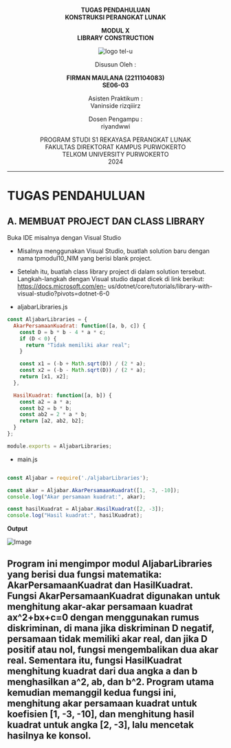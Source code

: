 <div align="center">

**TUGAS PENDAHULUAN**  
**KONSTRUKSI PERANGKAT LUNAK**

**MODUL X**  
**LIBRARY CONSTRUCTION**

![logo tel-u](https://github.com/user-attachments/assets/3a44181d-9c92-47f6-8cf0-87755117fd99)

Disusun Oleh :

**FIRMAN MAULANA (2211104083)**  
**SE06-03**

Asisten Praktikum :  
Vaninside
rizqiiirz

Dosen Pengampu :  
riyandwwi

PROGRAM STUDI S1 REKAYASA PERANGKAT LUNAK  
FAKULTAS DIREKTORAT KAMPUS PURWOKERTO  
TELKOM UNIVERSITY PURWOKERTO  
2024

</div>

---

# TUGAS PENDAHULUAN

## A. MEMBUAT PROJECT DAN CLASS LIBRARY

Buka IDE misalnya dengan Visual Studio
- Misalnya menggunakan Visual Studio, buatlah solution baru dengan nama tpmodul10_NIM yang
berisi blank project.
- Setelah itu, buatlah class library project di dalam solution tersebut. Langkah-langkah dengan Visual 
studio dapat dicek di link berikut: https://docs.microsoft.com/en-
us/dotnet/core/tutorials/library-with-visual-studio?pivots=dotnet-6-0

- aljabarLibraries.js

```js
const AljabarLibraries = {
  AkarPersamaanKuadrat: function([a, b, c]) {
    const D = b * b - 4 * a * c;
    if (D < 0) {
      return "Tidak memiliki akar real";
    }

    const x1 = (-b + Math.sqrt(D)) / (2 * a);
    const x2 = (-b - Math.sqrt(D)) / (2 * a);
    return [x1, x2];
  },

  HasilKuadrat: function([a, b]) {
    const a2 = a * a;
    const b2 = b * b;
    const ab2 = 2 * a * b;
    return [a2, ab2, b2]; 
  }
};

module.exports = AljabarLibraries;

```

- main.js

```js

const Aljabar = require('./aljabarLibraries');

const akar = Aljabar.AkarPersamaanKuadrat([1, -3, -10]);  
console.log("Akar persamaan kuadrat:", akar);            

const hasilKuadrat = Aljabar.HasilKuadrat([2, -3]);       
console.log("Hasil kuadrat:", hasilKuadrat);              

```



**Output**

![Image](https://github.com/user-attachments/assets/fc22c38c-bd05-4272-9747-c62360118749)

Program ini mengimpor modul AljabarLibraries yang berisi dua fungsi matematika: AkarPersamaanKuadrat dan HasilKuadrat. Fungsi AkarPersamaanKuadrat digunakan untuk menghitung akar-akar persamaan kuadrat ax^2+bx+c=0 dengan menggunakan rumus diskriminan, di mana jika diskriminan D negatif, persamaan tidak memiliki akar real, dan jika D positif atau nol, fungsi mengembalikan dua akar real. Sementara itu, fungsi HasilKuadrat menghitung kuadrat dari dua angka a dan b menghasilkan a^2, ab, dan b^2. Program utama kemudian memanggil kedua fungsi ini, menghitung akar persamaan kuadrat untuk koefisien [1, -3, -10], dan menghitung hasil kuadrat untuk angka [2, -3], lalu mencetak hasilnya ke konsol.
---